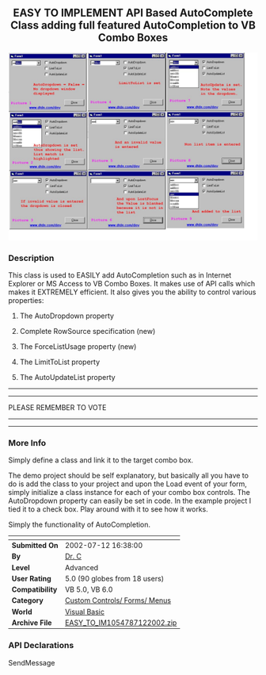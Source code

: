 ﻿<div align="center">

## EASY TO IMPLEMENT API Based AutoComplete Class adding full featured AutoCompletion to VB Combo Boxes

<img src="PIC2002513124507631.jpg">
</div>

### Description

This class is used to EASILY add AutoCompletion such as in Internet Explorer or MS Access to VB Combo Boxes. It makes use of API calls which makes it EXTREMELY efficient. It also gives you the ability to control various properties:

1. The AutoDropdown property

2. Complete RowSource specification (new)

3. The ForceListUsage property (new)

4. The LimitToList property

5. The AutoUpdateList property

----

----

PLEASE REMEMBER TO VOTE

----

----


 
### More Info
 
Simply define a class and link it to the target combo box.

The demo project should be self explanatory, but basically all you have to do is add the class to your project and upon the Load event of your form, simply initialize a class instance for each of your combo box controls. The AutoDropdown property can easily be set in code. In the example project I tied it to a check box. Play around with it to see how it works.

Simply the functionality of AutoCompletion.


<span>             |<span>
---                |---
**Submitted On**   |2002-07-12 16:38:00
**By**             |[Dr\. C](https://github.com/Planet-Source-Code/PSCIndex/blob/master/ByAuthor/dr-c.md)
**Level**          |Advanced
**User Rating**    |5.0 (90 globes from 18 users)
**Compatibility**  |VB 5\.0, VB 6\.0
**Category**       |[Custom Controls/ Forms/  Menus](https://github.com/Planet-Source-Code/PSCIndex/blob/master/ByCategory/custom-controls-forms-menus__1-4.md)
**World**          |[Visual Basic](https://github.com/Planet-Source-Code/PSCIndex/blob/master/ByWorld/visual-basic.md)
**Archive File**   |[EASY\_TO\_IM1054787122002\.zip](https://github.com/Planet-Source-Code/dr-c-easy-to-implement-api-based-autocomplete-class-adding-full-featured-autocompletion-to__1-34618/archive/master.zip)

### API Declarations

SendMessage





